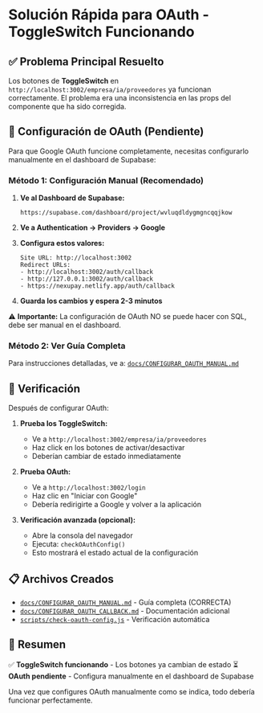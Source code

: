 # Solución Rápida para OAuth - ToggleSwitch Funcionando

## ✅ Problema Principal Resuelto

Los botones de **ToggleSwitch** en `http://localhost:3002/empresa/ia/proveedores` ya funcionan correctamente. El problema era una inconsistencia en las props del componente que ha sido corregida.

## 🔧 Configuración de OAuth (Pendiente)

Para que Google OAuth funcione completamente, necesitas configurarlo manualmente en el dashboard de Supabase:

### Método 1: Configuración Manual (Recomendado)

1. **Ve al Dashboard de Supabase:**
   ```
   https://supabase.com/dashboard/project/wvluqdldygmgncqqjkow
   ```

2. **Ve a Authentication → Providers → Google**

3. **Configura estos valores:**
   ```
   Site URL: http://localhost:3002
   Redirect URLs:
   - http://localhost:3002/auth/callback
   - http://127.0.0.1:3002/auth/callback
   - https://nexupay.netlify.app/auth/callback
   ```

4. **Guarda los cambios y espera 2-3 minutos**

⚠️ **Importante:** La configuración de OAuth NO se puede hacer con SQL, debe ser manual en el dashboard.

### Método 2: Ver Guía Completa

Para instrucciones detalladas, ve a: [`docs/CONFIGURAR_OAUTH_MANUAL.md`](docs/CONFIGURAR_OAUTH_MANUAL.md)

## 🧪 Verificación

Después de configurar OAuth:

1. **Prueba los ToggleSwitch:**
   - Ve a `http://localhost:3002/empresa/ia/proveedores`
   - Haz click en los botones de activar/desactivar
   - Deberían cambiar de estado inmediatamente

2. **Prueba OAuth:**
   - Ve a `http://localhost:3002/login`
   - Haz clic en "Iniciar con Google"
   - Debería redirigirte a Google y volver a la aplicación

3. **Verificación avanzada (opcional):**
   - Abre la consola del navegador
   - Ejecuta: `checkOAuthConfig()`
   - Esto mostrará el estado actual de la configuración

## 📋 Archivos Creados

- [`docs/CONFIGURAR_OAUTH_MANUAL.md`](docs/CONFIGURAR_OAUTH_MANUAL.md) - Guía completa (CORRECTA)
- [`docs/CONFIGURAR_OAUTH_CALLBACK.md`](docs/CONFIGURAR_OAUTH_CALLBACK.md) - Documentación adicional
- [`scripts/check-oauth-config.js`](scripts/check-oauth-config.js) - Verificación automática

## 🚀 Resumen

✅ **ToggleSwitch funcionando** - Los botones ya cambian de estado
⏳ **OAuth pendiente** - Configura manualmente en el dashboard de Supabase

Una vez que configures OAuth manualmente como se indica, todo debería funcionar perfectamente.